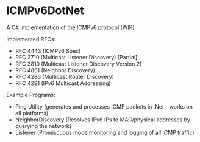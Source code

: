 # ICMPv6DotNet

A C# implementation of the ICMPv6 protocol (WIP)

Implemented RFCs:
* RFC 4443 (ICMPv6 Spec)
* RFC 2710 (Multicast Listener Discovery) [Partial]
* RFC 3810 (Multicast Listener Discovery Version 2)
* RFC 4861 (Neighbor Discovery)
* RFC 4286 (Multicast Router Discovery)
* RFC 4291 (IPv6 Multicast Addressing)

Example Programs:
* Ping Utility (generates and processes ICMP packets in .Net - works on all platforms)
* NeighborDiscovery (Resolves IPv6 IPs to MAC/physical addresses by querying the network)
* Listener (Promiscuous mode monitoring and logging of all ICMP traffic)